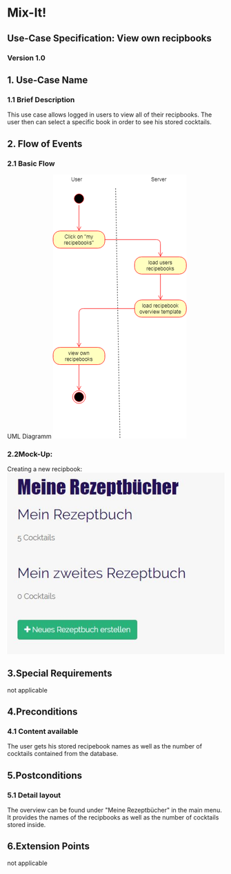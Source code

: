 # Mix-It!

## Use-Case Specification: View own recipbooks

### Version 1.0

## 1. Use-Case Name
### 1.1 Brief Description
This use case allows logged in users to view all of their recipbooks. The user then can select a specific book in order to see his stored cocktails.
## 2. Flow of Events
### 2.1 Basic Flow
UML Diagramm
![UML][]

### 2.2Mock-Up:
Creating a new recipbook:
![MockNewRecipebook][]


## 3.Special Requirements
not applicable

## 4.Preconditions
### 4.1 Content available
The user gets his stored recipebook names as well as the number of cocktails contained from the database.

## 5.Postconditions
### 5.1 Detail layout
The overview can be found under "Meine Rezeptbücher" in the main menu. It provides the names of the recipbooks as well as the number of cocktails stored inside.

## 6.Extension Points
not applicable
  
<!-- picture links -->
[UML]: https://github.com/Mit-It/Documentation/blob/master/Use%20Cases/view_own_recipebooks.png "UML Diagram"
[MockNewRecipebook]: https://github.com/Mit-It/Documentation/blob/master/Wireframes/rezeptbuch-overview.JPG "Mock-Up"
